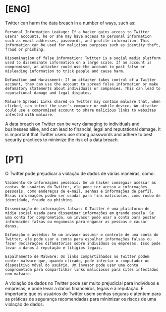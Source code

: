 # [ENG]

Twitter can harm the data breach in a number of ways, such as:

    Personal Information Leakage: If a hacker gains access to Twitter users' accounts, he or she may have access to personal information such as email addresses, passwords, and profile information. This information can be used for malicious purposes such as identity theft, fraud or phishing.

    Dissemination of false information: Twitter is a social media platform used to disseminate information on a large scale. If an account is compromised, an attacker could use the account to post false or misleading information to trick people and cause harm.

    Defamation and Harassment: If an attacker takes control of a Twitter account, they can use the account to spread false information or make defamatory statements about individuals or companies. This can lead to reputational damage and legal disputes.

    Malware Spread: Links shared on Twitter may contain malware that, when clicked, can infect the user's computer or mobile device. An attacker could use a compromised account to share malicious links to websites infected with malware.

A data breach on Twitter can be very damaging to individuals and businesses alike, and can lead to financial, legal and reputational damage. It is important that Twitter users use strong passwords and adhere to best security practices to minimize the risk of a data breach.



# [PT]

O Twitter pode prejudicar a violação de dados de várias maneiras, como:

    Vazamento de informações pessoais: Se um hacker conseguir acessar as contas de usuários do Twitter, ele pode ter acesso a informações pessoais, como endereços de e-mail, senhas e informações de perfil. Essas informações podem ser usadas para fins maliciosos, como roubo de identidade, fraude ou phishing.

    Disseminação de informações falsas: O Twitter é uma plataforma de mídia social usada para disseminar informações em grande escala. Se uma conta for comprometida, um invasor pode usar a conta para postar informações falsas ou enganosas para enganar as pessoas e causar danos.

    Difamação e assédio: Se um invasor assumir o controle de uma conta do Twitter, ele pode usar a conta para espalhar informações falsas ou fazer declarações difamatórias sobre indivíduos ou empresas. Isso pode levar a danos à reputação e litígios legais.

    Espalhamento de Malware: Os links compartilhados no Twitter podem conter malware que, quando clicado, pode infectar o computador ou dispositivo móvel do usuário. Um invasor pode usar uma conta comprometida para compartilhar links maliciosos para sites infectados com malware.

A violação de dados no Twitter pode ser muito prejudicial para indivíduos e empresas, e pode levar a danos financeiros, legais e à reputação. É importante que os usuários do Twitter usem senhas seguras e atentem para as práticas de segurança recomendadas para minimizar os riscos de uma violação de dados.